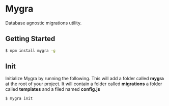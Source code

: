 # Mygra

Database agnostic migrations utility.

## Getting Started

```sh
$ npm install mygra -g
```

## Init

Initialize Mygra by running the following. This will add a folder called **mygra** at the root of your project. It will contain a folder called **migrations** a folder called **templates** and a filed named **config.js**

```js
$ mygra init
```

